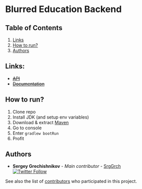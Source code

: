# Blurred Education Backend

## Table of Contents
 1. [Links](#links)
 2. [How to run?](#how-to-run)
 3. [Authors](#authors)
 
## Links:
- [~~API~~](https://bluredu-backend.herokuapp.com/)
- [~~Documentation~~](https://bluredu-backend.herokuapp.com/swagger-ui.html#/)

## How to run?
1. Clone repo
2. Install JDK (and setup env variables)
3. Download & extract [Maven](https://maven.apache.org/download.cgi)
4. Go to console
5. Enter `gradlew bootRun`  
6. Profit


## Authors
* **Sergey Grechishnikov** - *Main contributor* - [SrgGrch](https://github.com/SrgGrch)  
[![Twitter Follow](https://img.shields.io/twitter/follow/SrgGrch.svg?style=social&label=Follow)](https://twitter.com/srggrch)

See also the list of [contributors](https://github.com/blurtech/event-sharing-backend/contributors) who participated in this project.